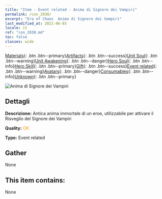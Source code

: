 ```yaml
---
title: "Item - Event related - Anima di Signore dei Vampiri"
permalink: /con_2030/
excerpt: "Era of Chaos  Anima di Signore dei Vampiri"
last_modified_at: 2021-06-03
locale: it
ref: "con_2030.md"
toc: false
classes: wide
---
```

 [Materials](/ItemsIT/){: .btn .btn--primary}[Artifacts](/ItemsIT/Artifacts/){: .btn .btn--success}[Unit Soul](/ItemsIT/UnitSoul/){: .btn .btn--warning}[Unit Awakening](/ItemsIT/UnitAwakening/){: .btn .btn--danger}[Hero Soul](/ItemsIT/HeroSoul/){: .btn .btn--info}[Hero Skill](/ItemsIT/HeroSkill/){: .btn .btn--primary}[Gift](/ItemsIT/Gift/){: .btn .btn--success}[Event related](/ItemsIT/Events/){: .btn .btn--warning}[Avatars](/ItemsIT/Avatars/){: .btn .btn--danger}[Consumables](/ItemsIT/Consumables/){: .btn .btn--info}[Unknown](/ItemsIT/Unknown/){: .btn .btn--primary}

 ![Anima di Signore dei Vampiri](/images/t/juexing_304.png)

## Dettagli
 **Descrizione:** Antica anima immortale di un eroe, utilizzabile per attivare il Risveglio del Signore dei Vampiri

 **Quality:** <span style="color: #FF8C00">OK</span>

 **Type:** Event related

## Gather

  None

## This item contains:

  None

